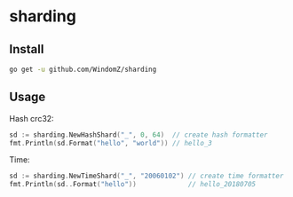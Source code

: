 # sharding

## Install

```bash
go get -u github.com/WindomZ/sharding
```

## Usage

Hash crc32:

```go
sd := sharding.NewHashShard("_", 0, 64)  // create hash formatter
fmt.Println(sd.Format("hello", "world")) // hello_3
```

Time:

```go
sd := sharding.NewTimeShard("_", "20060102") // create time formatter
fmt.Println(sd..Format("hello"))             // hello_20180705
```
